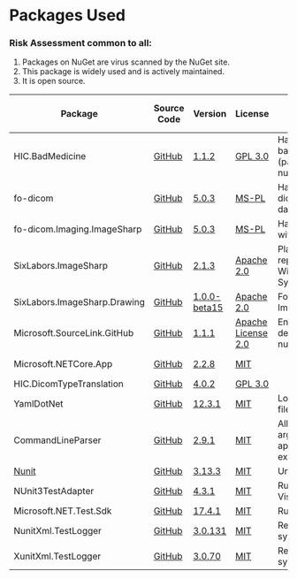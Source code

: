 

# Packages Used

### Risk Assessment common to all:
1. Packages on NuGet are virus scanned by the NuGet site.
2. This package is widely used and is actively maintained.
3. It is open source.

| Package | Source Code | Version | License | Purpose | Additional Risk Assessment |
| ------- | ------------| --------| ------- | ------- | -------------------------- |
| HIC.BadMedicine | [GitHub](https://github.com/HicServices/BadMedicine) | [1.1.2](https://www.nuget.org/packages/HIC.BadMedicine/1.1.2) | [GPL 3.0](https://www.gnu.org/licenses/gpl-3.0.html) | Handles generating baseline random data (patient date of birth, CHI numberts etc)| |
| fo-dicom | [GitHub](https://github.com/fo-dicom/fo-dicom) |[5.0.3](https://www.nuget.org/packages/fo-dicom/5.0.3)|[MS-PL](https://opensource.org/licenses/MS-PL) | Handles reading/writing dicom tags from dicom datasets | |
| fo-dicom.Imaging.ImageSharp | [GitHub](https://github.com/fo-dicom/fo-dicom) |[5.0.3](https://www.nuget.org/packages/fo-dicom/5.0.3)|[MS-PL](https://opensource.org/licenses/MS-PL) | Handles imaging aspects with fo-dicom | |
| SixLabors.ImageSharp | [GitHub](https://github.com/SixLabors/ImageSharp) | [2.1.3](https://www.nuget.org/packages/SixLabors.ImageSharp/2.1.3) | [Apache 2.0](https://github.com/SixLabors/ImageSharp/blob/main/LICENSE) | Platform-independent replacement for legacy Windows-only System.Drawing.Common | |
| SixLabors.ImageSharp.Drawing | [GitHub](https://github.com/SixLabors/ImageSharp.Drawing) | [1.0.0-beta15](https://www.nuget.org/packages/SixLabors.ImageSharp.Drawing/1.0.0-beta15) | [Apache 2.0](https://github.com/SixLabors/ImageSharp/blob/main/LICENSE) | Font handling for ImageSharp | |
| Microsoft.SourceLink.GitHub | [GitHub](https://github.com/dotnet/sourcelink) | [1.1.1](https://www.nuget.org/packages/Microsoft.SourceLink.GitHub/1.1.1) | [Apache License 2.0](https://github.com/dotnet/sourcelink/blob/master/License.txt) | Enables source debugging of project nuget package| |
| Microsoft.NETCore.App | [GitHub](https://github.com/dotnet/runtime) | [2.2.8](https://www.nuget.org/packages/Microsoft.NETCore.App/2.2.8) |[MIT](https://opensource.org/licenses/MIT) | | .Net Core API|
| HIC.DicomTypeTranslation | [GitHub](https://github.com/HicServices/DicomTypeTranslation) | [4.0.2](https://www.nuget.org/packages/HIC.DicomTypeTranslation/4.0.2) | [GPL 3.0](https://github.com/HicServices/DicomTypeTranslation/blob/master/LICENSE) | | |
| YamlDotNet | [GitHub](https://github.com/aaubry/YamlDotNet)  | [12.3.1](https://www.nuget.org/packages/YamlDotNet/12.3.1) | [MIT](https://opensource.org/licenses/MIT) |Loading configuration files|
| CommandLineParser | [GitHub](https://github.com/commandlineparser/commandline) | [2.9.1](https://www.nuget.org/packages/CommandLineParser/2.9.1) | [MIT](https://opensource.org/licenses/MIT) | Allows command line arguments for main client application and CLI executables |
| [Nunit](https://nunit.org/) |[GitHub](https://github.com/nunit/nunit) | [3.13.3](https://www.nuget.org/packages/NUnit/3.13.3) | [MIT](https://opensource.org/licenses/MIT) | Unit testing |
| NUnit3TestAdapter | [GitHub](https://github.com/nunit/nunit3-vs-adapter)| [4.3.1](https://www.nuget.org/packages/NUnit3TestAdapter/4.3.1) | [MIT](https://opensource.org/licenses/MIT) | Run unit tests from within Visual Studio |
| Microsoft.NET.Test.Sdk | [GitHub](https://github.com/microsoft/vstest/) | [17.4.1](https://www.nuget.org/packages/Microsoft.NET.Test.Sdk/17.4.1) |  [MIT](https://opensource.org/licenses/MIT) | Run unit tests | |
| NunitXml.TestLogger | [GitHub](https://github.com/spekt/nunit.testlogger) | [3.0.131](https://www.nuget.org/packages/NunitXml.TestLogger/3.0.131) | [MIT](https://opensource.org/licenses/MIT) | Report test results in XML syntax | |
| XunitXml.TestLogger | [GitHub](https://github.com/spekt/xunit.testlogger) | [3.0.70](https://www.nuget.org/packages/XunitXml.TestLogger/3.0.70) | [MIT](https://opensource.org/licenses/MIT) | Report test results in XML syntax | |
